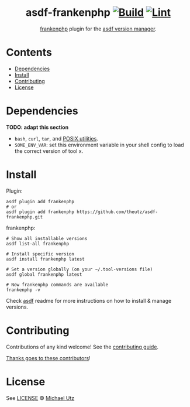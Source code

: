 <div align="center">

# asdf-frankenphp [![Build](https://github.com/theutz/asdf-frankenphp/actions/workflows/build.yml/badge.svg)](https://github.com/theutz/asdf-frankenphp/actions/workflows/build.yml) [![Lint](https://github.com/theutz/asdf-frankenphp/actions/workflows/lint.yml/badge.svg)](https://github.com/theutz/asdf-frankenphp/actions/workflows/lint.yml)

[frankenphp](https://github.com/theutz/frankenphp) plugin for the [asdf version manager](https://asdf-vm.com).

</div>

# Contents

- [Dependencies](#dependencies)
- [Install](#install)
- [Contributing](#contributing)
- [License](#license)

# Dependencies

**TODO: adapt this section**

- `bash`, `curl`, `tar`, and [POSIX utilities](https://pubs.opengroup.org/onlinepubs/9699919799/idx/utilities.html).
- `SOME_ENV_VAR`: set this environment variable in your shell config to load the correct version of tool x.

# Install

Plugin:

```shell
asdf plugin add frankenphp
# or
asdf plugin add frankenphp https://github.com/theutz/asdf-frankenphp.git
```

frankenphp:

```shell
# Show all installable versions
asdf list-all frankenphp

# Install specific version
asdf install frankenphp latest

# Set a version globally (on your ~/.tool-versions file)
asdf global frankenphp latest

# Now frankenphp commands are available
frankenphp -v
```

Check [asdf](https://github.com/asdf-vm/asdf) readme for more instructions on how to
install & manage versions.

# Contributing

Contributions of any kind welcome! See the [contributing guide](contributing.md).

[Thanks goes to these contributors](https://github.com/theutz/asdf-frankenphp/graphs/contributors)!

# License

See [LICENSE](LICENSE) © [Michael Utz](https://github.com/theutz/)
